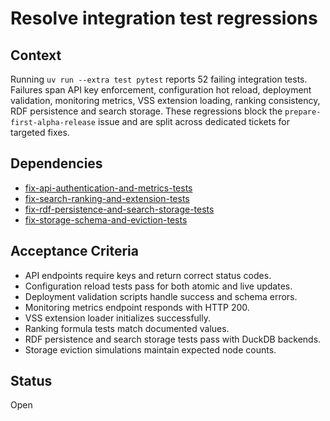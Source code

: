 # Resolve integration test regressions

## Context
Running `uv run --extra test pytest` reports 52 failing integration tests.
Failures span API key enforcement, configuration hot reload, deployment
validation, monitoring metrics, VSS extension loading, ranking
consistency, RDF persistence and search storage. These regressions block
the `prepare-first-alpha-release` issue and are split across dedicated
tickets for targeted fixes.

## Dependencies
- [fix-api-authentication-and-metrics-tests](fix-api-authentication-and-metrics-tests.md)
- [fix-search-ranking-and-extension-tests](fix-search-ranking-and-extension-tests.md)
- [fix-rdf-persistence-and-search-storage-tests](fix-rdf-persistence-and-search-storage-tests.md)
- [fix-storage-schema-and-eviction-tests](fix-storage-schema-and-eviction-tests.md)

## Acceptance Criteria
- API endpoints require keys and return correct status codes.
- Configuration reload tests pass for both atomic and live updates.
- Deployment validation scripts handle success and schema errors.
- Monitoring metrics endpoint responds with HTTP 200.
- VSS extension loader initializes successfully.
- Ranking formula tests match documented values.
- RDF persistence and search storage tests pass with DuckDB backends.
- Storage eviction simulations maintain expected node counts.

## Status
Open
